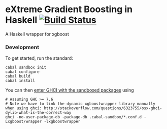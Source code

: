 # eXtreme Gradient Boosting in Haskell [![Build Status](https://travis-ci.org/robertzk/xgboost.hs.svg?branch=master)](https://travis-ci.org/robertzk/xgboost.hs.svg?branch=master)

A Haskell wrapper for xgboost

### Development

To get started, run the standard:

```
cabal sandbox init
cabal configure
cabal build
cabal install
```

You can then [enter GHCI with the sandboxed packages](http://stackoverflow.com/questions/17014270/how-can-i-use-ghci-with-the-new-cabal-1-17-sandboxes) using

```
# Assuming GHC >= 7.6
# Note we have to link the dynamic xgboostwrapper library manually when using ghci: http://stackoverflow.com/questions/6323755/osx-ghci-dylib-what-is-the-correct-way
ghci -no-user-package-db -package-db .cabal-sandbox/*.conf.d -Lxgboost/wrapper -lxgboostwrapper
```
